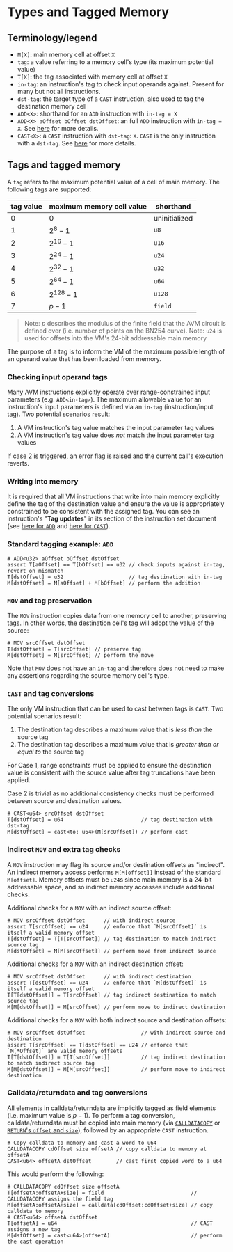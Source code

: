 # Types and Tagged Memory

## Terminology/legend
- `M[X]`: main memory cell at offset `X`
- `tag`: a value referring to a memory cell's type (its maximum potential value)
- `T[X]`: the tag associated with memory cell at offset `X`
- `in-tag`: an instruction's tag to check input operands against. Present for many but not all instructions.
- `dst-tag`: the target type of a `CAST` instruction, also used to tag the destination memory cell
- `ADD<X>`: shorthand for an `ADD` instruction with `in-tag = X`
- `ADD<X> aOffset bOffset dstOffset`: an full `ADD` instruction with `in-tag = X`. See [here](./InstructionSet#isa-section-add) for more details.
- `CAST<X>`: a `CAST` instruction with `dst-tag`: `X`. `CAST` is the only instruction with a `dst-tag`. See [here](./InstructionSet#isa-section-cast) for more details.

## Tags and tagged memory

A `tag` refers to the maximum potential value of a cell of main memory. The following tags are supported:

| tag value | maximum memory cell value | shorthand     |
| --------- | ------------------------- | ------------- |
| 0         | 0                         | uninitialized |
| 1         | $2^8 - 1$                 | `u8`          |
| 2         | $2^{16} - 1$              | `u16`         |
| 3         | $2^{24} - 1$              | `u24`         |
| 4         | $2^{32} - 1$              | `u32`         |
| 5         | $2^{64} - 1$              | `u64`         |
| 6         | $2^{128} - 1$             | `u128`        |
| 7         | $p - 1$                   | `field`       |

> Note: $p$ describes the modulus of the finite field that the AVM circuit is defined over (i.e. number of points on the BN254 curve).
> Note: `u24` is used for offsets into the VM's 24-bit addressable main memory

The purpose of a tag is to inform the VM of the maximum possible length of an operand value that has been loaded from memory.

### Checking input operand tags

Many AVM instructions explicitly operate over range-constrained input parameters (e.g. `ADD<in-tag>`). The maximum allowable value for an instruction's input parameters is defined via an `in-tag` (instruction/input tag). Two potential scenarios result:

1. A VM instruction's tag value matches the input parameter tag values
2. A VM instruction's tag value does _not_ match the input parameter tag values

If case 2 is triggered, an error flag is raised and the current call's execution reverts.

### Writing into memory

It is required that all VM instructions that write into main memory explicitly define the tag of the destination value and ensure the value is appropriately constrained to be consistent with the assigned tag. You can see an instruction's "**Tag updates**" in its section of the instruction set document (see [here for `ADD`](./InstructionSet#isa-section-add) and [here for `CAST`](./InstructionSet#isa-section-cast)).

### Standard tagging example: `ADD`

```
# ADD<u32> aOffset bOffset dstOffset
assert T[aOffset] == T[bOffset] == u32 // check inputs against in-tag, revert on mismatch
T[dstOffset] = u32                     // tag destination with in-tag
M[dstOffset] = M[aOffset] + M[bOffset] // perform the addition
```

### `MOV` and tag preservation

The `MOV` instruction copies data from one memory cell to another, preserving tags. In other words, the destination cell's tag will adopt the value of the source:
```
# MOV srcOffset dstOffset
T[dstOffset] = T[srcOffset] // preserve tag
M[dstOffset] = M[srcOffset] // perform the move
```

Note that `MOV` does not have an `in-tag` and therefore does not need to make any assertions regarding the source memory cell's type.

### `CAST` and tag conversions

The only VM instruction that can be used to cast between tags is `CAST`. Two potential scenarios result:

1. The destination tag describes a maximum value that is _less than_ the source tag
2. The destination tag describes a maximum value that is _greater than or equal to_ the source tag

For Case 1, range constraints must be applied to ensure the destination value is consistent with the source value after tag truncations have been applied.

Case 2 is trivial as no additional consistency checks must be performed between source and destination values.

```
# CAST<u64> srcOffset dstOffset
T[dstOffset] = u64                         // tag destination with dst-tag
M[dstOffset] = cast<to: u64>(M[srcOffset]) // perform cast
```

### Indirect `MOV` and extra tag checks

A `MOV` instruction may flag its source and/or destination offsets as "indirect". An indirect memory access performs `M[M[offset]]` instead of the standard `M[offset]`. Memory offsets must be `u24`s since main memory is a 24-bit addressable space, and so indirect memory accesses include additional checks.

Additional checks for a `MOV` with an indirect source offset:
```
# MOV srcOffset dstOffset      // with indirect source
assert T[srcOffset] == u24     // enforce that `M[srcOffset]` is itself a valid memory offset
T[dstOffset] = T[T[srcOffset]] // tag destination to match indirect source tag
M[dstOffset] = M[M[srcOffset]] // perform move from indirect source
```

Additional checks for a `MOV` with an indirect destination offset:
```
# MOV srcOffset dstOffset      // with indirect destination
assert T[dstOffset] == u24     // enforce that `M[dstOffset]` is itself a valid memory offset
T[T[dstOffset]] = T[srcOffset] // tag indirect destination to match source tag
M[M[dstOffset]] = M[srcOffset] // perform move to indirect destination
```

Additional checks for a `MOV` with both indirect source and destination offsets:
```
# MOV srcOffset dstOffset                  // with indirect source and destination
assert T[srcOffset] == T[dstOffset] == u24 // enforce that `M[*Offset]` are valid memory offsets
T[T[dstOffset]] = T[T[srcOffset]]          // tag indirect destination to match indirect source tag
M[M[dstOffset]] = M[M[srcOffset]]          // perform move to indirect destination
```

### Calldata/returndata and tag conversions

All elements in calldata/returndata are implicitly tagged as field elements (i.e. maximum value is $p - 1$). To perform a tag conversion, calldata/returndata must be copied into main memory (via [`CALLDATACOPY`](./InstructionSet#isa-section-calldatacopy) or [`RETURN`'s `offset` and `size`](./InstructionSet#isa-section-return)), followed by an appropriate `CAST` instruction.
```
# Copy calldata to memory and cast a word to u64
CALLDATACOPY cdOffset size offsetA // copy calldata to memory at offsetA
CAST<u64> offsetA dstOffset        // cast first copied word to a u64
```
This would perform the following:
```
# CALLDATACOPY cdOffset size offsetA
T[offsetA:offsetA+size] = field                            // CALLDATACOPY assigns the field tag
M[offsetA:offsetA+size] = calldata[cdOffset:cdOffset+size] // copy calldata to memory
# CAST<u64> offsetA dstOffset
T[offsetA] = u64                                           // CAST assigns a new tag
M[dstOffset] = cast<u64>(offsetA)                          // perform the cast operation
```
